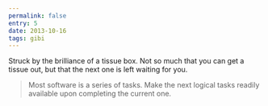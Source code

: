 ```yaml
---
permalink: false
entry: 5
date: 2013-10-16
tags: gibi
---
```


Struck by the brilliance of a tissue box. Not so much that you can get a tissue out, but that the next one is left waiting for you.

>Most software is a series of tasks. Make the next logical tasks readily available upon completing the current one.